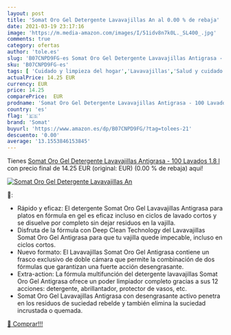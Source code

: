 ```yaml
---
layout: post
title: 'Somat Oro Gel Detergente Lavavajillas An al 0.00 % de rebaja'
date: 2021-03-19 23:17:16
image: 'https://m.media-amazon.com/images/I/51idv8n7k0L._SL400_.jpg'
comments: true
category: ofertas
author: 'tole.es'
slug: 'B07CNPD9FG-es Somat Oro Gel Detergente Lavavajillas Antigrasa - 100...'
sku: 'B07CNPD9FG-es'
tags: [ 'Cuidado y limpieza del hogar','Lavavajillas','Salud y cuidado personal','detergente','somat', ]
actualPrice: 14.25 EUR
currency: EUR
price: 14.25
comparePrice:  EUR
prodname: 'Somat Oro Gel Detergente Lavavajillas Antigrasa - 100 Lavados  1.8 l '
country: 'es'
flag: '🇪🇸'
brand: 'Somat'
buyurl: 'https://www.amazon.es/dp/B07CNPD9FG/?tag=tolees-21'
descuento: '0.00'
average: '13.1553846153845'
---
```


Tienes [Somat Oro Gel Detergente Lavavajillas Antigrasa - 100 Lavados  1.8 l ](https://www.amazon.es/dp/B07CNPD9FG/?tag=tolees-21) con precio final de  14.25 EUR (original:  EUR) (0.00 %  de rebaja) aqui!

[![Somat Oro Gel Detergente Lavavajillas An](https://m.media-amazon.com/images/I/51idv8n7k0L._SL400_.jpg)](https://www.amazon.es/dp/B07CNPD9FG/?tag=tolees-21)

🔎:

- Rápido y eficaz: El detergente Somat Oro Gel Lavavajillas Antigrasa para platos en fórmula en gel es eficaz incluso en ciclos de lavado cortos y se disuelve por completo sin dejar residuos en la vajilla.
- Disfruta de la fórmula con Deep Clean Technology del Lavavajillas Somat Oro Gel Antigrasa para que tu vajilla quede impecable, incluso en ciclos cortos.
- Nuevo formato: El Lavavajillas Somat Oro Gel Antigrasa contiene un frasco exclusivo de doble cámara que permite la combinación de dos fórmulas que garantizan una fuerte acción desengrasante.
- Extra-action: La fórmula multifunción del detergente lavavajillas Somat Oro Gel Antigrasa ofrece un poder limpiador completo gracias a sus 12 acciones: detergente, abrillantador, protector de vasos, etc.
- Somat Oro Gel Lavavajillas Antigrasa con desengrasante activo penetra en los residuos de suciedad rebelde y también elimina la suciedad incrustada o quemada.

[🛒 Comprar!!!](https://www.amazon.es/dp/B07CNPD9FG/?tag=tolees-21)

